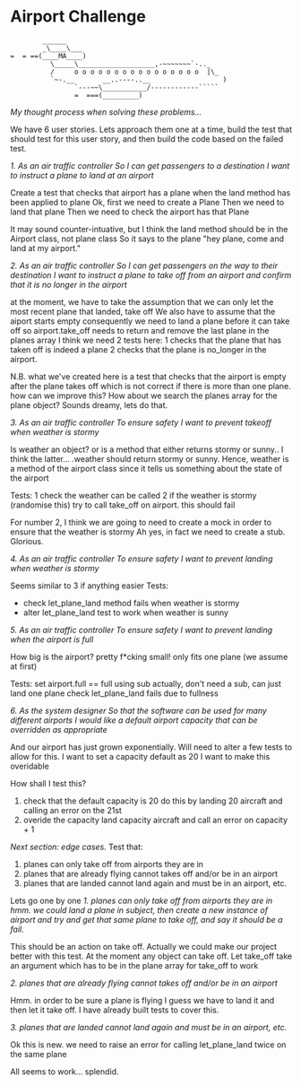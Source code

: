 Airport Challenge
=================

```
        ______
        _\____\___
=  = ==(____MA____)
          \_____\___________________,-~~~~~~~`-.._
          /     o o o o o o o o o o o o o o o o  |\_
          `~-.__       __..----..__                  )
                `---~~\___________/------------`````
                =  ===(_________)

```

*My thought process when solving these problems...*

We have 6 user stories. Lets approach them one at a time, build the test that should test for this user story, and then build the code based on the failed test.

*1.
As an air traffic controller
So I can get passengers to a destination
I want to instruct a plane to land at an airport*

Create a test that checks that airport has a plane when the land method has been applied to plane
Ok, first we need to create a Plane
Then we need to land that plane
Then we need to check the airport has that Plane

It may sound counter-intuative, but I think the land method should be in the Airport class, not plane class
So it says to the plane "hey plane, come and land at my airport."

*2.
As an air traffic controller
So I can get passengers on the way to their destination
I want to instruct a plane to take off from an airport and confirm that it is no longer in the airport*

at the moment, we have to take the assumption that we can only let the most recent plane that landed, take off
We also have to assume that the aiport starts empty
consequently we need to land a plane before it can take off
so airport.take_off needs to return and remove the last plane in the planes array
I think we need 2 tests here:
1 checks that the plane that has taken off is indeed a plane
2 checks that the plane is no_longer in the airport.

N.B. what we've created here is a test that checks that the airport is empty after the plane takes off which is not correct if there is more than one plane. how can we improve this?
How about we search the planes array for the plane object?
Sounds dreamy, lets do that.

*3.
As an air traffic controller
To ensure safety
I want to prevent takeoff when weather is stormy*

Is weather an object? or is a method that either returns stormy or sunny.. I think the latter... .weather should return stormy or sunny.
Hence, weather is a method of the airport class since it tells us something about the state of the airport

Tests:
1 check the weather can be called
2 if the weather is stormy (randomise this) try to call take_off on airport. this should fail

For number 2, I think we are going to need to create a mock in order to ensure that the weather is stormy
Ah yes, in fact we need to create a stub. Glorious.

*4.
As an air traffic controller
To ensure safety
I want to prevent landing when weather is stormy*

Seems similar to 3 if anything easier
Tests:
-  check let_plane_land method fails when weather is stormy
- alter let_plane_land test to work when weather is sunny

*5.
As an air traffic controller
To ensure safety
I want to prevent landing when the airport is full*

How  big is the airport? pretty f*cking small! only fits one plane (we assume at first)

Tests:
set airport.full == full using sub
actually, don't need a sub, can just land one plane
check let_plane_land fails due to fullness

*6.
As the system designer
So that the software can be used for many different airports
I would like a default airport capacity that can be overridden as appropriate*

And our airport has just grown exponentially. Will need to alter a few tests to allow for this.
I want to set a capacity default as 20
I want to make this overidable

How shall I test this?
1. check that the default capacity is 20
do this by landing 20 aircraft and calling an error on the 21st
2. overide the capacity
land capacity aircraft and call an error on capacity + 1

*Next section: edge cases.*
Test that:
1. planes can only take off from airports they are in
2. planes that are already flying cannot takes off and/or be in an airport
3. planes that are landed cannot land again and must be in an airport, etc.

Lets go one by one
*1. planes can only take off from airports they are in
hmm. we could land a plane in subject, then create a new instance of airport and try and get that same plane to take off, and say it should be a fail.*

This should be an action on take off.
Actually we could make our project better with this test. At the moment any object can take off.
Let take_off take an argument which has to be in the plane array for take_off to work

*2. planes that are already flying cannot takes off and/or be in an airport*

Hmm. in order to be sure a plane is flying I guess we have to land it and then let it take off. I have already built tests to cover this.

*3. planes that are landed cannot land again and must be in an airport, etc.*

Ok this is new. we need to raise an error for calling let_plane_land twice on the same plane

All seems to work... splendid.
